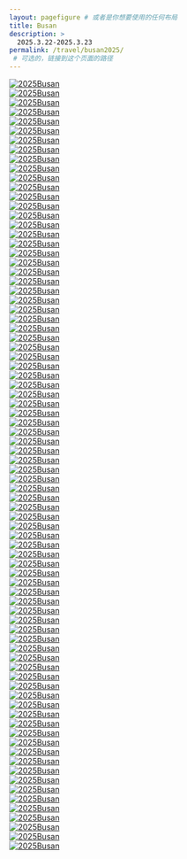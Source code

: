 ```yaml
---
layout: pagefigure # 或者是你想要使用的任何布局
title: Busan
description: >
  2025.3.22-2025.3.23
permalink: /travel/busan2025/
 # 可选的，链接到这个页面的路径
---
```


<div class="figure-grid">
<div class="figure-grid-sizer"></div>
<div class="figure-grid-item">
        <a href="https://hobbyfigure.rayleigh-lin.top/2025Busan/_RAY3186.webp" data-lightbox="roadtrip" class="image-link">
        <img class="lozad" 
             data-src="https://hobbyfigure.rayleigh-lin.top/2025BusanC/_RAY3186.webp"
             alt="2025Busan"/>
        </a>
</div>
<div class="figure-grid-item">
        <a href="https://hobbyfigure.rayleigh-lin.top/2025Busan/_RAY3188.webp" data-lightbox="roadtrip" class="image-link">
        <img class="lozad" 
             data-src="https://hobbyfigure.rayleigh-lin.top/2025BusanC/_RAY3188.webp"
             alt="2025Busan"/>
        </a>
</div>
<div class="figure-grid-item">
        <a href="https://hobbyfigure.rayleigh-lin.top/2025Busan/_RAY3189.webp" data-lightbox="roadtrip" class="image-link">
        <img class="lozad" 
             data-src="https://hobbyfigure.rayleigh-lin.top/2025BusanC/_RAY3189.webp"
             alt="2025Busan"/>
        </a>
</div>
<div class="figure-grid-item">
        <a href="https://hobbyfigure.rayleigh-lin.top/2025Busan/_RAY3193.webp" data-lightbox="roadtrip" class="image-link">
        <img class="lozad" 
             data-src="https://hobbyfigure.rayleigh-lin.top/2025BusanC/_RAY3193.webp"
             alt="2025Busan"/>
        </a>
</div>
<div class="figure-grid-item">
        <a href="https://hobbyfigure.rayleigh-lin.top/2025Busan/_RAY3197.webp" data-lightbox="roadtrip" class="image-link">
        <img class="lozad" 
             data-src="https://hobbyfigure.rayleigh-lin.top/2025BusanC/_RAY3197.webp"
             alt="2025Busan"/>
        </a>
</div>
<div class="figure-grid-item">
        <a href="https://hobbyfigure.rayleigh-lin.top/2025Busan/_RAY3203.webp" data-lightbox="roadtrip" class="image-link">
        <img class="lozad" 
             data-src="https://hobbyfigure.rayleigh-lin.top/2025BusanC/_RAY3203.webp"
             alt="2025Busan"/>
        </a>
</div>
<div class="figure-grid-item">
        <a href="https://hobbyfigure.rayleigh-lin.top/2025Busan/_RAY3211.webp" data-lightbox="roadtrip" class="image-link">
        <img class="lozad" 
             data-src="https://hobbyfigure.rayleigh-lin.top/2025BusanC/_RAY3211.webp"
             alt="2025Busan"/>
        </a>
</div>
<div class="figure-grid-item">
        <a href="https://hobbyfigure.rayleigh-lin.top/2025Busan/_RAY3215.webp" data-lightbox="roadtrip" class="image-link">
        <img class="lozad" 
             data-src="https://hobbyfigure.rayleigh-lin.top/2025BusanC/_RAY3215.webp"
             alt="2025Busan"/>
        </a>
</div>
<div class="figure-grid-item">
        <a href="https://hobbyfigure.rayleigh-lin.top/2025Busan/_RAY3217-Pano.webp" data-lightbox="roadtrip" class="image-link">
        <img class="lozad" 
             data-src="https://hobbyfigure.rayleigh-lin.top/2025BusanC/_RAY3217-Pano.webp"
             alt="2025Busan"/>
        </a>
</div>
<div class="figure-grid-item">
        <a href="https://hobbyfigure.rayleigh-lin.top/2025Busan/_RAY3224.webp" data-lightbox="roadtrip" class="image-link">
        <img class="lozad" 
             data-src="https://hobbyfigure.rayleigh-lin.top/2025BusanC/_RAY3224.webp"
             alt="2025Busan"/>
        </a>
</div>
<div class="figure-grid-item">
        <a href="https://hobbyfigure.rayleigh-lin.top/2025Busan/_RAY3229.webp" data-lightbox="roadtrip" class="image-link">
        <img class="lozad" 
             data-src="https://hobbyfigure.rayleigh-lin.top/2025BusanC/_RAY3229.webp"
             alt="2025Busan"/>
        </a>
</div>
<div class="figure-grid-item">
        <a href="https://hobbyfigure.rayleigh-lin.top/2025Busan/_RAY3234.webp" data-lightbox="roadtrip" class="image-link">
        <img class="lozad" 
             data-src="https://hobbyfigure.rayleigh-lin.top/2025BusanC/_RAY3234.webp"
             alt="2025Busan"/>
        </a>
</div>
<div class="figure-grid-item">
        <a href="https://hobbyfigure.rayleigh-lin.top/2025Busan/_RAY3240.webp" data-lightbox="roadtrip" class="image-link">
        <img class="lozad" 
             data-src="https://hobbyfigure.rayleigh-lin.top/2025BusanC/_RAY3240.webp"
             alt="2025Busan"/>
        </a>
</div>
<div class="figure-grid-item">
        <a href="https://hobbyfigure.rayleigh-lin.top/2025Busan/_RAY3241.webp" data-lightbox="roadtrip" class="image-link">
        <img class="lozad" 
             data-src="https://hobbyfigure.rayleigh-lin.top/2025BusanC/_RAY3241.webp"
             alt="2025Busan"/>
        </a>
</div>
<div class="figure-grid-item">
        <a href="https://hobbyfigure.rayleigh-lin.top/2025Busan/_RAY3245.webp" data-lightbox="roadtrip" class="image-link">
        <img class="lozad" 
             data-src="https://hobbyfigure.rayleigh-lin.top/2025BusanC/_RAY3245.webp"
             alt="2025Busan"/>
        </a>
</div>
<div class="figure-grid-item">
        <a href="https://hobbyfigure.rayleigh-lin.top/2025Busan/_RAY3265.webp" data-lightbox="roadtrip" class="image-link">
        <img class="lozad" 
             data-src="https://hobbyfigure.rayleigh-lin.top/2025BusanC/_RAY3265.webp"
             alt="2025Busan"/>
        </a>
</div>
<div class="figure-grid-item">
        <a href="https://hobbyfigure.rayleigh-lin.top/2025Busan/_RAY3268.webp" data-lightbox="roadtrip" class="image-link">
        <img class="lozad" 
             data-src="https://hobbyfigure.rayleigh-lin.top/2025BusanC/_RAY3268.webp"
             alt="2025Busan"/>
        </a>
</div>
<div class="figure-grid-item">
        <a href="https://hobbyfigure.rayleigh-lin.top/2025Busan/_RAY3277.webp" data-lightbox="roadtrip" class="image-link">
        <img class="lozad" 
             data-src="https://hobbyfigure.rayleigh-lin.top/2025BusanC/_RAY3277.webp"
             alt="2025Busan"/>
        </a>
</div>
<div class="figure-grid-item">
        <a href="https://hobbyfigure.rayleigh-lin.top/2025Busan/_RAY3278.webp" data-lightbox="roadtrip" class="image-link">
        <img class="lozad" 
             data-src="https://hobbyfigure.rayleigh-lin.top/2025BusanC/_RAY3278.webp"
             alt="2025Busan"/>
        </a>
</div>
<div class="figure-grid-item">
        <a href="https://hobbyfigure.rayleigh-lin.top/2025Busan/_RAY3286.webp" data-lightbox="roadtrip" class="image-link">
        <img class="lozad" 
             data-src="https://hobbyfigure.rayleigh-lin.top/2025BusanC/_RAY3286.webp"
             alt="2025Busan"/>
        </a>
</div>
<div class="figure-grid-item">
        <a href="https://hobbyfigure.rayleigh-lin.top/2025Busan/_RAY3292.webp" data-lightbox="roadtrip" class="image-link">
        <img class="lozad" 
             data-src="https://hobbyfigure.rayleigh-lin.top/2025BusanC/_RAY3292.webp"
             alt="2025Busan"/>
        </a>
</div>
<div class="figure-grid-item">
        <a href="https://hobbyfigure.rayleigh-lin.top/2025Busan/_RAY3298.webp" data-lightbox="roadtrip" class="image-link">
        <img class="lozad" 
             data-src="https://hobbyfigure.rayleigh-lin.top/2025BusanC/_RAY3298.webp"
             alt="2025Busan"/>
        </a>
</div>
<div class="figure-grid-item">
        <a href="https://hobbyfigure.rayleigh-lin.top/2025Busan/_RAY3318.webp" data-lightbox="roadtrip" class="image-link">
        <img class="lozad" 
             data-src="https://hobbyfigure.rayleigh-lin.top/2025BusanC/_RAY3318.webp"
             alt="2025Busan"/>
        </a>
</div>
<div class="figure-grid-item">
        <a href="https://hobbyfigure.rayleigh-lin.top/2025Busan/_RAY3327.webp" data-lightbox="roadtrip" class="image-link">
        <img class="lozad" 
             data-src="https://hobbyfigure.rayleigh-lin.top/2025BusanC/_RAY3327.webp"
             alt="2025Busan"/>
        </a>
</div>
<div class="figure-grid-item">
        <a href="https://hobbyfigure.rayleigh-lin.top/2025Busan/_RAY3339.webp" data-lightbox="roadtrip" class="image-link">
        <img class="lozad" 
             data-src="https://hobbyfigure.rayleigh-lin.top/2025BusanC/_RAY3339.webp"
             alt="2025Busan"/>
        </a>
</div>
<div class="figure-grid-item">
        <a href="https://hobbyfigure.rayleigh-lin.top/2025Busan/_RAY3344.webp" data-lightbox="roadtrip" class="image-link">
        <img class="lozad" 
             data-src="https://hobbyfigure.rayleigh-lin.top/2025BusanC/_RAY3344.webp"
             alt="2025Busan"/>
        </a>
</div>
<div class="figure-grid-item">
        <a href="https://hobbyfigure.rayleigh-lin.top/2025Busan/_RAY3351.webp" data-lightbox="roadtrip" class="image-link">
        <img class="lozad" 
             data-src="https://hobbyfigure.rayleigh-lin.top/2025BusanC/_RAY3351.webp"
             alt="2025Busan"/>
        </a>
</div>
<div class="figure-grid-item">
        <a href="https://hobbyfigure.rayleigh-lin.top/2025Busan/_RAY3370.webp" data-lightbox="roadtrip" class="image-link">
        <img class="lozad" 
             data-src="https://hobbyfigure.rayleigh-lin.top/2025BusanC/_RAY3370.webp"
             alt="2025Busan"/>
        </a>
</div>
<div class="figure-grid-item">
        <a href="https://hobbyfigure.rayleigh-lin.top/2025Busan/_RAY3375.webp" data-lightbox="roadtrip" class="image-link">
        <img class="lozad" 
             data-src="https://hobbyfigure.rayleigh-lin.top/2025BusanC/_RAY3375.webp"
             alt="2025Busan"/>
        </a>
</div>
<div class="figure-grid-item">
        <a href="https://hobbyfigure.rayleigh-lin.top/2025Busan/_RAY3388.webp" data-lightbox="roadtrip" class="image-link">
        <img class="lozad" 
             data-src="https://hobbyfigure.rayleigh-lin.top/2025BusanC/_RAY3388.webp"
             alt="2025Busan"/>
        </a>
</div>
<div class="figure-grid-item">
        <a href="https://hobbyfigure.rayleigh-lin.top/2025Busan/_RAY3397.webp" data-lightbox="roadtrip" class="image-link">
        <img class="lozad" 
             data-src="https://hobbyfigure.rayleigh-lin.top/2025BusanC/_RAY3397.webp"
             alt="2025Busan"/>
        </a>
</div>
<div class="figure-grid-item">
        <a href="https://hobbyfigure.rayleigh-lin.top/2025Busan/_RAY3398.webp" data-lightbox="roadtrip" class="image-link">
        <img class="lozad" 
             data-src="https://hobbyfigure.rayleigh-lin.top/2025BusanC/_RAY3398.webp"
             alt="2025Busan"/>
        </a>
</div>
<div class="figure-grid-item">
        <a href="https://hobbyfigure.rayleigh-lin.top/2025Busan/_RAY3425.webp" data-lightbox="roadtrip" class="image-link">
        <img class="lozad" 
             data-src="https://hobbyfigure.rayleigh-lin.top/2025BusanC/_RAY3425.webp"
             alt="2025Busan"/>
        </a>
</div>
<div class="figure-grid-item">
        <a href="https://hobbyfigure.rayleigh-lin.top/2025Busan/_RAY3436.webp" data-lightbox="roadtrip" class="image-link">
        <img class="lozad" 
             data-src="https://hobbyfigure.rayleigh-lin.top/2025BusanC/_RAY3436.webp"
             alt="2025Busan"/>
        </a>
</div>
<div class="figure-grid-item">
        <a href="https://hobbyfigure.rayleigh-lin.top/2025Busan/_RAY3452.webp" data-lightbox="roadtrip" class="image-link">
        <img class="lozad" 
             data-src="https://hobbyfigure.rayleigh-lin.top/2025BusanC/_RAY3452.webp"
             alt="2025Busan"/>
        </a>
</div>
<div class="figure-grid-item">
        <a href="https://hobbyfigure.rayleigh-lin.top/2025Busan/_RAY3466.webp" data-lightbox="roadtrip" class="image-link">
        <img class="lozad" 
             data-src="https://hobbyfigure.rayleigh-lin.top/2025BusanC/_RAY3466.webp"
             alt="2025Busan"/>
        </a>
</div>
<div class="figure-grid-item">
        <a href="https://hobbyfigure.rayleigh-lin.top/2025Busan/_RAY3491.webp" data-lightbox="roadtrip" class="image-link">
        <img class="lozad" 
             data-src="https://hobbyfigure.rayleigh-lin.top/2025BusanC/_RAY3491.webp"
             alt="2025Busan"/>
        </a>
</div>
<div class="figure-grid-item">
        <a href="https://hobbyfigure.rayleigh-lin.top/2025Busan/_RAY3529.webp" data-lightbox="roadtrip" class="image-link">
        <img class="lozad" 
             data-src="https://hobbyfigure.rayleigh-lin.top/2025BusanC/_RAY3529.webp"
             alt="2025Busan"/>
        </a>
</div>
<div class="figure-grid-item">
        <a href="https://hobbyfigure.rayleigh-lin.top/2025Busan/_RAY3530.webp" data-lightbox="roadtrip" class="image-link">
        <img class="lozad" 
             data-src="https://hobbyfigure.rayleigh-lin.top/2025BusanC/_RAY3530.webp"
             alt="2025Busan"/>
        </a>
</div>
<div class="figure-grid-item">
        <a href="https://hobbyfigure.rayleigh-lin.top/2025Busan/_RAY3535.webp" data-lightbox="roadtrip" class="image-link">
        <img class="lozad" 
             data-src="https://hobbyfigure.rayleigh-lin.top/2025BusanC/_RAY3535.webp"
             alt="2025Busan"/>
        </a>
</div>
<div class="figure-grid-item">
        <a href="https://hobbyfigure.rayleigh-lin.top/2025Busan/_RAY3539.webp" data-lightbox="roadtrip" class="image-link">
        <img class="lozad" 
             data-src="https://hobbyfigure.rayleigh-lin.top/2025BusanC/_RAY3539.webp"
             alt="2025Busan"/>
        </a>
</div>
<div class="figure-grid-item">
        <a href="https://hobbyfigure.rayleigh-lin.top/2025Busan/_RAY3544.webp" data-lightbox="roadtrip" class="image-link">
        <img class="lozad" 
             data-src="https://hobbyfigure.rayleigh-lin.top/2025BusanC/_RAY3544.webp"
             alt="2025Busan"/>
        </a>
</div>
<div class="figure-grid-item">
        <a href="https://hobbyfigure.rayleigh-lin.top/2025Busan/_RAY3552.webp" data-lightbox="roadtrip" class="image-link">
        <img class="lozad" 
             data-src="https://hobbyfigure.rayleigh-lin.top/2025BusanC/_RAY3552.webp"
             alt="2025Busan"/>
        </a>
</div>
<div class="figure-grid-item">
        <a href="https://hobbyfigure.rayleigh-lin.top/2025Busan/_RAY3557.webp" data-lightbox="roadtrip" class="image-link">
        <img class="lozad" 
             data-src="https://hobbyfigure.rayleigh-lin.top/2025BusanC/_RAY3557.webp"
             alt="2025Busan"/>
        </a>
</div>
<div class="figure-grid-item">
        <a href="https://hobbyfigure.rayleigh-lin.top/2025Busan/_RAY3562.webp" data-lightbox="roadtrip" class="image-link">
        <img class="lozad" 
             data-src="https://hobbyfigure.rayleigh-lin.top/2025BusanC/_RAY3562.webp"
             alt="2025Busan"/>
        </a>
</div>
<div class="figure-grid-item">
        <a href="https://hobbyfigure.rayleigh-lin.top/2025Busan/_RAY3564.webp" data-lightbox="roadtrip" class="image-link">
        <img class="lozad" 
             data-src="https://hobbyfigure.rayleigh-lin.top/2025BusanC/_RAY3564.webp"
             alt="2025Busan"/>
        </a>
</div>
<div class="figure-grid-item">
        <a href="https://hobbyfigure.rayleigh-lin.top/2025Busan/_RAY3568.webp" data-lightbox="roadtrip" class="image-link">
        <img class="lozad" 
             data-src="https://hobbyfigure.rayleigh-lin.top/2025BusanC/_RAY3568.webp"
             alt="2025Busan"/>
        </a>
</div>
<div class="figure-grid-item">
        <a href="https://hobbyfigure.rayleigh-lin.top/2025Busan/_RAY3570.webp" data-lightbox="roadtrip" class="image-link">
        <img class="lozad" 
             data-src="https://hobbyfigure.rayleigh-lin.top/2025BusanC/_RAY3570.webp"
             alt="2025Busan"/>
        </a>
</div>
<div class="figure-grid-item">
        <a href="https://hobbyfigure.rayleigh-lin.top/2025Busan/_RAY3579.webp" data-lightbox="roadtrip" class="image-link">
        <img class="lozad" 
             data-src="https://hobbyfigure.rayleigh-lin.top/2025BusanC/_RAY3579.webp"
             alt="2025Busan"/>
        </a>
</div>
<div class="figure-grid-item">
        <a href="https://hobbyfigure.rayleigh-lin.top/2025Busan/_RAY3584.webp" data-lightbox="roadtrip" class="image-link">
        <img class="lozad" 
             data-src="https://hobbyfigure.rayleigh-lin.top/2025BusanC/_RAY3584.webp"
             alt="2025Busan"/>
        </a>
</div>
<div class="figure-grid-item">
        <a href="https://hobbyfigure.rayleigh-lin.top/2025Busan/_RAY3586.webp" data-lightbox="roadtrip" class="image-link">
        <img class="lozad" 
             data-src="https://hobbyfigure.rayleigh-lin.top/2025BusanC/_RAY3586.webp"
             alt="2025Busan"/>
        </a>
</div>
<div class="figure-grid-item">
        <a href="https://hobbyfigure.rayleigh-lin.top/2025Busan/_RAY3587.webp" data-lightbox="roadtrip" class="image-link">
        <img class="lozad" 
             data-src="https://hobbyfigure.rayleigh-lin.top/2025BusanC/_RAY3587.webp"
             alt="2025Busan"/>
        </a>
</div>
<div class="figure-grid-item">
        <a href="https://hobbyfigure.rayleigh-lin.top/2025Busan/_RAY3589.webp" data-lightbox="roadtrip" class="image-link">
        <img class="lozad" 
             data-src="https://hobbyfigure.rayleigh-lin.top/2025BusanC/_RAY3589.webp"
             alt="2025Busan"/>
        </a>
</div>
<div class="figure-grid-item">
        <a href="https://hobbyfigure.rayleigh-lin.top/2025Busan/_RAY3652.webp" data-lightbox="roadtrip" class="image-link">
        <img class="lozad" 
             data-src="https://hobbyfigure.rayleigh-lin.top/2025BusanC/_RAY3652.webp"
             alt="2025Busan"/>
        </a>
</div>
<div class="figure-grid-item">
        <a href="https://hobbyfigure.rayleigh-lin.top/2025Busan/_RAY3654.webp" data-lightbox="roadtrip" class="image-link">
        <img class="lozad" 
             data-src="https://hobbyfigure.rayleigh-lin.top/2025BusanC/_RAY3654.webp"
             alt="2025Busan"/>
        </a>
</div>
<div class="figure-grid-item">
        <a href="https://hobbyfigure.rayleigh-lin.top/2025Busan/_RAY3661.webp" data-lightbox="roadtrip" class="image-link">
        <img class="lozad" 
             data-src="https://hobbyfigure.rayleigh-lin.top/2025BusanC/_RAY3661.webp"
             alt="2025Busan"/>
        </a>
</div>
<div class="figure-grid-item">
        <a href="https://hobbyfigure.rayleigh-lin.top/2025Busan/_RAY3669.webp" data-lightbox="roadtrip" class="image-link">
        <img class="lozad" 
             data-src="https://hobbyfigure.rayleigh-lin.top/2025BusanC/_RAY3669.webp"
             alt="2025Busan"/>
        </a>
</div>
<div class="figure-grid-item">
        <a href="https://hobbyfigure.rayleigh-lin.top/2025Busan/_RAY3701.webp" data-lightbox="roadtrip" class="image-link">
        <img class="lozad" 
             data-src="https://hobbyfigure.rayleigh-lin.top/2025BusanC/_RAY3701.webp"
             alt="2025Busan"/>
        </a>
</div>
<div class="figure-grid-item">
        <a href="https://hobbyfigure.rayleigh-lin.top/2025Busan/_RAY3706.webp" data-lightbox="roadtrip" class="image-link">
        <img class="lozad" 
             data-src="https://hobbyfigure.rayleigh-lin.top/2025BusanC/_RAY3706.webp"
             alt="2025Busan"/>
        </a>
</div>
<div class="figure-grid-item">
        <a href="https://hobbyfigure.rayleigh-lin.top/2025Busan/_RAY3708.webp" data-lightbox="roadtrip" class="image-link">
        <img class="lozad" 
             data-src="https://hobbyfigure.rayleigh-lin.top/2025BusanC/_RAY3708.webp"
             alt="2025Busan"/>
        </a>
</div>
<div class="figure-grid-item">
        <a href="https://hobbyfigure.rayleigh-lin.top/2025Busan/_RAY3711.webp" data-lightbox="roadtrip" class="image-link">
        <img class="lozad" 
             data-src="https://hobbyfigure.rayleigh-lin.top/2025BusanC/_RAY3711.webp"
             alt="2025Busan"/>
        </a>
</div>
<div class="figure-grid-item">
        <a href="https://hobbyfigure.rayleigh-lin.top/2025Busan/_RAY3731.webp" data-lightbox="roadtrip" class="image-link">
        <img class="lozad" 
             data-src="https://hobbyfigure.rayleigh-lin.top/2025BusanC/_RAY3731.webp"
             alt="2025Busan"/>
        </a>
</div>
<div class="figure-grid-item">
        <a href="https://hobbyfigure.rayleigh-lin.top/2025Busan/_RAY3745.webp" data-lightbox="roadtrip" class="image-link">
        <img class="lozad" 
             data-src="https://hobbyfigure.rayleigh-lin.top/2025BusanC/_RAY3745.webp"
             alt="2025Busan"/>
        </a>
</div>
<div class="figure-grid-item">
        <a href="https://hobbyfigure.rayleigh-lin.top/2025Busan/_RAY3754.webp" data-lightbox="roadtrip" class="image-link">
        <img class="lozad" 
             data-src="https://hobbyfigure.rayleigh-lin.top/2025BusanC/_RAY3754.webp"
             alt="2025Busan"/>
        </a>
</div>
<div class="figure-grid-item">
        <a href="https://hobbyfigure.rayleigh-lin.top/2025Busan/_RAY3759.webp" data-lightbox="roadtrip" class="image-link">
        <img class="lozad" 
             data-src="https://hobbyfigure.rayleigh-lin.top/2025BusanC/_RAY3759.webp"
             alt="2025Busan"/>
        </a>
</div>
<div class="figure-grid-item">
        <a href="https://hobbyfigure.rayleigh-lin.top/2025Busan/_RAY3769.webp" data-lightbox="roadtrip" class="image-link">
        <img class="lozad" 
             data-src="https://hobbyfigure.rayleigh-lin.top/2025BusanC/_RAY3769.webp"
             alt="2025Busan"/>
        </a>
</div>
<div class="figure-grid-item">
        <a href="https://hobbyfigure.rayleigh-lin.top/2025Busan/_RAY3808.webp" data-lightbox="roadtrip" class="image-link">
        <img class="lozad" 
             data-src="https://hobbyfigure.rayleigh-lin.top/2025BusanC/_RAY3808.webp"
             alt="2025Busan"/>
        </a>
</div>
<div class="figure-grid-item">
        <a href="https://hobbyfigure.rayleigh-lin.top/2025Busan/_RAY3812.webp" data-lightbox="roadtrip" class="image-link">
        <img class="lozad" 
             data-src="https://hobbyfigure.rayleigh-lin.top/2025BusanC/_RAY3812.webp"
             alt="2025Busan"/>
        </a>
</div>
<div class="figure-grid-item">
        <a href="https://hobbyfigure.rayleigh-lin.top/2025Busan/_RAY3820.webp" data-lightbox="roadtrip" class="image-link">
        <img class="lozad" 
             data-src="https://hobbyfigure.rayleigh-lin.top/2025BusanC/_RAY3820.webp"
             alt="2025Busan"/>
        </a>
</div>
<div class="figure-grid-item">
        <a href="https://hobbyfigure.rayleigh-lin.top/2025Busan/_RAY3823.webp" data-lightbox="roadtrip" class="image-link">
        <img class="lozad" 
             data-src="https://hobbyfigure.rayleigh-lin.top/2025BusanC/_RAY3823.webp"
             alt="2025Busan"/>
        </a>
</div>
<div class="figure-grid-item">
        <a href="https://hobbyfigure.rayleigh-lin.top/2025Busan/_RAY3831.webp" data-lightbox="roadtrip" class="image-link">
        <img class="lozad" 
             data-src="https://hobbyfigure.rayleigh-lin.top/2025BusanC/_RAY3831.webp"
             alt="2025Busan"/>
        </a>
</div>
<div class="figure-grid-item">
        <a href="https://hobbyfigure.rayleigh-lin.top/2025Busan/_RAY3832.webp" data-lightbox="roadtrip" class="image-link">
        <img class="lozad" 
             data-src="https://hobbyfigure.rayleigh-lin.top/2025BusanC/_RAY3832.webp"
             alt="2025Busan"/>
        </a>
</div>
<div class="figure-grid-item">
        <a href="https://hobbyfigure.rayleigh-lin.top/2025Busan/_RAY3839.webp" data-lightbox="roadtrip" class="image-link">
        <img class="lozad" 
             data-src="https://hobbyfigure.rayleigh-lin.top/2025BusanC/_RAY3839.webp"
             alt="2025Busan"/>
        </a>
</div>
<div class="figure-grid-item">
        <a href="https://hobbyfigure.rayleigh-lin.top/2025Busan/_RAY3842.webp" data-lightbox="roadtrip" class="image-link">
        <img class="lozad" 
             data-src="https://hobbyfigure.rayleigh-lin.top/2025BusanC/_RAY3842.webp"
             alt="2025Busan"/>
        </a>
</div>
<div class="figure-grid-item">
        <a href="https://hobbyfigure.rayleigh-lin.top/2025Busan/_RAY3847.webp" data-lightbox="roadtrip" class="image-link">
        <img class="lozad" 
             data-src="https://hobbyfigure.rayleigh-lin.top/2025BusanC/_RAY3847.webp"
             alt="2025Busan"/>
        </a>
</div>
<div class="figure-grid-item">
        <a href="https://hobbyfigure.rayleigh-lin.top/2025Busan/_RAY3870.webp" data-lightbox="roadtrip" class="image-link">
        <img class="lozad" 
             data-src="https://hobbyfigure.rayleigh-lin.top/2025BusanC/_RAY3870.webp"
             alt="2025Busan"/>
        </a>
</div>
<div class="figure-grid-item">
        <a href="https://hobbyfigure.rayleigh-lin.top/2025Busan/_RAY3884.webp" data-lightbox="roadtrip" class="image-link">
        <img class="lozad" 
             data-src="https://hobbyfigure.rayleigh-lin.top/2025BusanC/_RAY3884.webp"
             alt="2025Busan"/>
        </a>
</div>
<div class="figure-grid-item">
        <a href="https://hobbyfigure.rayleigh-lin.top/2025Busan/_RAY3893.webp" data-lightbox="roadtrip" class="image-link">
        <img class="lozad" 
             data-src="https://hobbyfigure.rayleigh-lin.top/2025BusanC/_RAY3893.webp"
             alt="2025Busan"/>
        </a>
</div>
<div class="figure-grid-item">
        <a href="https://hobbyfigure.rayleigh-lin.top/2025Busan/_RAY3897.webp" data-lightbox="roadtrip" class="image-link">
        <img class="lozad" 
             data-src="https://hobbyfigure.rayleigh-lin.top/2025BusanC/_RAY3897.webp"
             alt="2025Busan"/>
        </a>
</div>
<div class="figure-grid-item">
        <a href="https://hobbyfigure.rayleigh-lin.top/2025Busan/_RAY3900.webp" data-lightbox="roadtrip" class="image-link">
        <img class="lozad" 
             data-src="https://hobbyfigure.rayleigh-lin.top/2025BusanC/_RAY3900.webp"
             alt="2025Busan"/>
        </a>
</div>
<div class="figure-grid-item">
        <a href="https://hobbyfigure.rayleigh-lin.top/2025Busan/_RAY3929.webp" data-lightbox="roadtrip" class="image-link">
        <img class="lozad" 
             data-src="https://hobbyfigure.rayleigh-lin.top/2025BusanC/_RAY3929.webp"
             alt="2025Busan"/>
        </a>
</div>
<div class="figure-grid-item">
        <a href="https://hobbyfigure.rayleigh-lin.top/2025Busan/_RAY3935.webp" data-lightbox="roadtrip" class="image-link">
        <img class="lozad" 
             data-src="https://hobbyfigure.rayleigh-lin.top/2025BusanC/_RAY3935.webp"
             alt="2025Busan"/>
        </a>
</div>
</div>